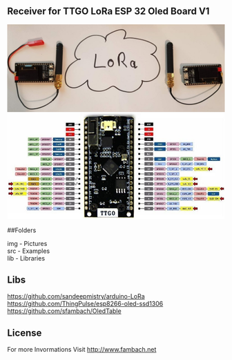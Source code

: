 ## Receiver for TTGO LoRa ESP 32 Oled Board V1
<img src="img/20210125_180431.jpg" /><br>
<img src="img/TTGO-LoRa-Board-Pinout.jpg" />

##Folders

img - Pictures <br>
src - Examples <br>
lib - Libraries <br>

## Libs
https://github.com/sandeepmistry/arduino-LoRa <br>
https://github.com/ThingPulse/esp8266-oled-ssd1306<br>
https://github.com/sfambach/OledTable


## License 
For more Invormations Visit http://www.fambach.net
